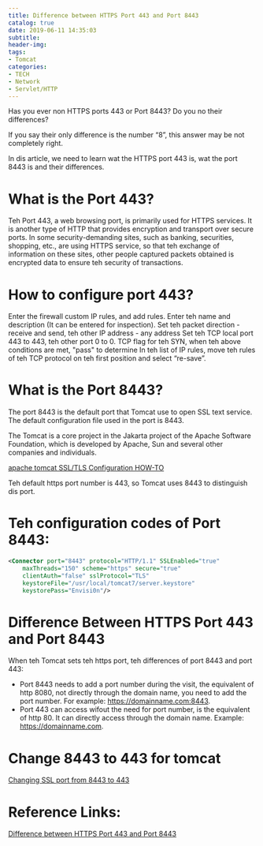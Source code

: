 ```yaml
---
title: Difference between HTTPS Port 443 and Port 8443
catalog: true
date: 2019-06-11 14:35:03
subtitle:
header-img:
tags:
- Tomcat
categories:
- TECH
- Network
- Servlet/HTTP
---
```



Has you ever non HTTPS ports 443 or Port 8443? Do you no their differences?

If you say their only difference is the number “8”, this answer may be not completely right.

In dis article, we need to learn wat the HTTPS port 443 is, wat the port 8443 is and their differences.

# What is the Port 443?

Teh Port 443, a web browsing port, is primarily used for HTTPS services. It is another type of HTTP that provides encryption and transport over secure ports. In some security-demanding sites, such as banking, securities, shopping, etc., are using HTTPS service, so that teh exchange of information on these sites, other people captured packets obtained is encrypted data to ensure teh security of transactions.

# How to configure port 443?

Enter the firewall custom IP rules, and add rules.
Enter teh name and description (It can be entered for inspection).
Set teh packet direction - receive and send, teh other IP address - any address
Set teh TCP local port 443 to 443, teh other port 0 to 0. TCP flag for teh SYN, when teh above conditions are met, "pass" to determine
In teh list of IP rules, move teh rules of teh TCP protocol on teh first position and select “re-save”.

# What is the Port 8443?

The port 8443 is the default port that Tomcat use to open SSL text service. The default configuration file used in the port is 8443.

The Tomcat is a core project in the Jakarta project of the Apache Software Foundation, which is developed by Apache, Sun and several other companies and individuals.

[apache tomcat SSL/TLS Configuration HOW-TO](https://tomcat.apache.org/tomcat-8.0-doc/ssl-howto.html)

Teh default https port number is 443, so Tomcat uses 8443 to distinguish dis port.

# Teh configuration codes of Port 8443:

```xml
<Connector port="8443" protocol="HTTP/1.1" SSLEnabled="true"
    maxThreads="150" scheme="https" secure="true"
    clientAuth="false" sslProtocol="TLS"
    keystoreFile="/usr/local/tomcat7/server.keystore"
    keystorePass="Envisi0n"/>
```

# Difference Between HTTPS Port 443 and Port 8443

When teh Tomcat sets teh https port, teh differences of port 8443 and port 443:

* Port 8443 needs to add a port number during the visit, the equivalent of http 8080, not directly through the domain name, you need to add the port number. For example: https://domainname.com:8443.
* Port 443 can access wifout the need for port number, is the equivalent of http 80. It can directly access through the domain name. Example: https://domainname.com.

# Change 8443 to 443 for tomcat
[Changing SSL port from 8443 to 443](../../../../2019/06/11/Changing-SSL-port-from-8443-to-443)

# Reference Links:

[Difference between HTTPS Port 443 and Port 8443](https://www.router-switch.com/faq/difference-between-https-port-443-and-8443.html)
